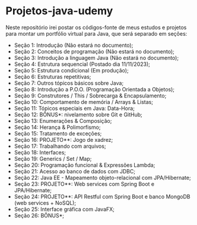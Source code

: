 # Projetos-java-udemy

Neste repositório irei postar os códigos-fonte de meus estudos e projetos para montar um portfólio virtual para Java, que será separado em seções:

- Seção 1: Introdução (Não estará no documento);
- Seção 2: Conceitos de programação (Não estará no documento);
- Seção 3: Introdução a linguagem Java (Não estará no documento);
- Seção 4: Estrutura sequencial (Postado dia 11/11/2023);
- Seção 5: Estrutura condicional (Em produção);
- Seção 6: Estruturas repetitivas;
- Seção 7: Outros tópicos básicos sobre Java;
- Seção 8: Introdução a P.O.O. (Programação Orientada a Objetos);
- Seção 9: Construtores / This / Sobrecarga & Encapsulamento;
- Seção 10: Comportamento de memória / Arrays & Listas;
- Seção 11: Tópicos especiais em Java: Data-Hora;
- Seção 12: BÔNUS*: nivelamento sobre Git e GitHub;
- Seção 13: Enumerações & Composição;
- Seção 14: Herança & Polimorfismo;
- Seção 15: Tratamento de exceções;
- Seção 16: PROJETO**: Jogo de xadrez;
- Seção 17: Trabalhando com arquivos;
- Seção 18: Interfaces;
- Seção 19: Generics / Set / Map;
- Seção 20: Programação funcional & Expressões Lambda;
- Seção 21: Acesso ao banco de dados com JDBC;
- Seção 22: Java EE - Mapeamento objeto-relacional com JPA/Hibernate;
- Seção 23: PROJETO**: Web services com Spring Boot e JPA/Hibernate;
- Seção 24: PROJETO**: API Restful com Spring Boot e banco MongoDB (web services + NoSQL);
- Seção 25: Interface gráfica com JavaFX;
- Seção 26: BÔNUS*;
